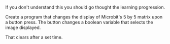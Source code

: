 If you don't understand this you should go thought the learning progression.

Create a program that changes the display of Microbit's 5 by 5 matrix upon a button press.
The button changes a boolean variable that selects the image displayed.

That clears after a set time.

